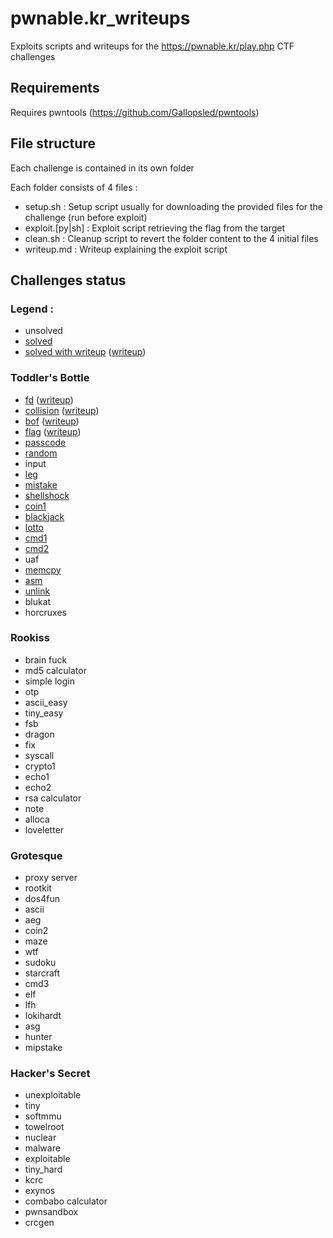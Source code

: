 
# pwnable.kr_writeups
Exploits scripts and writeups for the https://pwnable.kr/play.php CTF challenges

## Requirements
Requires pwntools (https://github.com/Gallopsled/pwntools)

## File structure
Each challenge is contained in its own folder

Each folder consists of 4 files :
* setup.sh : Setup script usually for downloading the provided files for the challenge (run before exploit)
* exploit.[py|sh] : Exploit script retrieving the flag from the target
* clean.sh : Cleanup script to revert the folder content to the 4 initial files
* writeup.md : Writeup explaining the exploit script

## Challenges status

### Legend :
* unsolved
* [solved](fd)
* [solved with writeup](fd) ([writeup](fd/writeup.md))

### Toddler's Bottle
* [fd](fd) ([writeup](fd/writeup.md))
* [collision](collision) ([writeup](collision/writeup.md))
* [bof](bof) ([writeup](bof/writeup.md))
* [flag](flag) ([writeup](flag/writeup.md))
* [passcode](passcode)
* [random](random)
* input
* [leg](leg)
* [mistake](mistake)
* [shellshock](shellshock)
* [coin1](coin1)
* [blackjack](blackjack)
* [lotto](lotto)
* [cmd1](cmd1)
* [cmd2](cmd2)
* uaf
* [memcpy](memcpy)
* [asm](asm)
* [unlink](unlink)
* blukat
* horcruxes

### Rookiss
* brain fuck
* md5 calculator
* simple login
* otp
* ascii_easy
* tiny_easy
* fsb
* dragon
* fix
* syscall
* crypto1
* echo1
* echo2
* rsa calculator
* note
* alloca
* loveletter

### Grotesque
* proxy server
* rootkit
* dos4fun
* ascii
* aeg
* coin2
* maze
* wtf
* sudoku
* starcraft
* cmd3
* elf
* lfh
* lokihardt
* asg
* hunter
* mipstake

### Hacker's Secret
* unexploitable
* tiny
* softmmu
* towelroot
* nuclear
* malware
* exploitable
* tiny_hard
* kcrc
* exynos
* combabo calculator
* pwnsandbox
* crcgen
